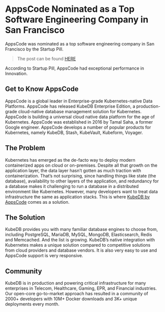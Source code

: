 # AppsCode Nominated as a Top Software Engineering Company in San Francisco

AppsCode was nominated as a top software engineering company in San Francisco by the Startup Pill.

> The post can be found [HERE](https://startupill.com/these-are-the-top-software-engineering-startups-in-san-francisco-2021/)

According to Startup Pill, AppsCode had exceptional performance in Innovation.

## Get to Know AppsCode

AppsCode is a global leader in Enterprise-grade Kubernetes-native Data Platforms. AppsCode has released KubeDB Enterprise Edition, a production-grade cloud-native database management solution for Kubernetes. AppsCode is building a universal cloud native data platform for the age of Kubernetes. AppsCode was established in 2016 by Tamal Saha, a former Google engineer. AppsCode develops a number of popular products for Kubernetes, namely KubeDB, Stash, KubeVault, Kubeform, Voyager. 

## The Problem

Kubernetes has emerged as the de-facto way to deploy modern containerized apps on cloud or on-premises. Despite all that growth on the application layer, the data layer hasn’t gotten as much traction with containerization. That’s not surprising, since handling things like state (the database), availability to other layers of the application, and redundancy for a database makes it challenging to run a database in a distributed environment like Kubernetes. However, many developers want to treat data infrastructure the same as application stacks. This is where [KubeDB by AppsCode](kubedb.com) comes as a solution.

## The Solution

KubeDB provides you with many familiar database engines to choose from, including PostgreSQL, MariaDB, MySQL, MongoDB, Elasticsearch, Redis and Memcached. And the list is growing. KubeDB’s native integration with Kubernetes makes a unique solution compared to competitive solutions from cloud providers and database vendors. It is also very easy to use and AppsCode support is very responsive. 

## Community

KubeDB is in production and powering critical infrastructure for many enterprises in Telecom, Healthcare, Gaming, EPR, and Financial industries. Our open-core go-to-market approach has resulted in a community of 2000+ developers with 10M+  Docker downloads and 3K+ unique deployments every month.